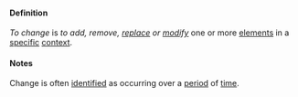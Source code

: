 #### Definition

*To change* is *to add, remove, [replace](https://github.com/gcassel/Modular-Organization-Terminology/blob/master/terms/replace.md) or [modify](https://github.com/gcassel/Modular-Organization-Terminology/blob/master/terms/modify.md)* one or more [elements](https://github.com/gcassel/Modular-Organization-Terminology/blob/master/terms/element.md) in a [specific](https://github.com/gcassel/Modular-Organization-Terminology/blob/master/terms/specific.md) [context](https://github.com/gcassel/Modular-Organization-Terminology/blob/master/terms/context.md). 

#### Notes

Change is often [identified](https://github.com/gcassel/Modular-Organization-Terminology/blob/master/terms/identify.md) as occurring over a [period](https://github.com/gcassel/Modular-Organization-Terminology/blob/master/terms/period.md) of [time](https://github.com/gcassel/Modular-Organization-Terminology/blob/master/terms/time.md).
